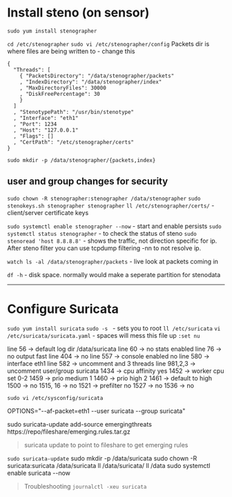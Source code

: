 # Install steno (on sensor)
`sudo yum install stenographer`

`cd /etc/stenographer`
`sudo vi /etc/stenographer/config`
Packets dir is where files are being written to - change this

```
{
  "Threads": [
    { "PacketsDirectory": "/data/stenographer/packets"
    , "IndexDirectory": "/data/stenographer/index"
    , "MaxDirectoryFiles": 30000
    , "DiskFreePercentage": 30
    }
  ]
  , "StenotypePath": "/usr/bin/stenotype"
  , "Interface": "eth1"
  , "Port": 1234
  , "Host": "127.0.0.1"
  , "Flags": []
  , "CertPath": "/etc/stenographer/certs"
}

```
`sudo mkdir -p /data/stenographer/{packets,index}`

## user and group changes for security

`sudo chown -R stenographer:stenographer /data/stenographer`
`sudo stenokeys.sh stenographer stenographer`
`ll /etc/stenographer/certs/` - client/server certificate keys

`sudo systemctl enable stenographer --now` - start and enable persists
`sudo systemctl status stenographer` - to check the status of steno
`sudo stenoread 'host 8.8.8.8'` - shows the traffic, not direction specific for ip. After steno filter you can use tcpdump filtering -nn to not resolve ip.

`watch ls -al /data/stenographer/packets` - live look at packets coming in

`df -h` - disk space. normally would make a seperate partition for stenodata

---

# Configure Suricata

`sudo yum install suricata`
`sudo -s ` - sets you to root
`ll /etc/suricata`
`vi /etc/suricata/suricata.yaml` - spaces will mess this file up
`:set nu`

line 56 -> default log dir /data/suricata 
line 60 -> no stats enabled
line 76 -> no output fast
line 404 -> no
line 557 -> console enabled no
line 580 -> interface eth1
line 582 -> uncomment and 3 threads
line 981,2,3 -> uncomment user/group suricata
1434 -> cpu affinity yes
1452 -> worker cpu set 0-2
1459 -> prio medium 1
1460 -> prio high 2
1461 -> default to high
1500 -> no
1515, 16 -> no
1521 -> prefilter no
1527 -> no
1536 -> no

`sudo vi /etc/sysconfig/suricata`

OPTIONS="--af-packet=eth1 --user suricata --group suricata"

sudo suricata-update add-source emergingthreats https://repo/fileshare/emerging.rules.tar.gz

> suricata update to point to fileshare to get emerging rules

`sudo suricata-update`
sudo mkdir -p /data/suricata
sudo chown -R suricata:suricata /data/suricata
ll /data/suricata/
ll /data
sudo systemctl enable suricata --now

> Troubleshooting `journalctl -xeu suricata`






